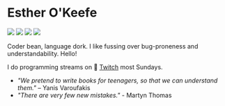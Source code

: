# Esther O'Keefe
![](https://img.shields.io/badge/🌈-LGBTQIA+-ffdae9)
![](https://img.shields.io/badge/-Ada-00f591) 
![](https://img.shields.io/badge/-C%2B%2B-f34b7d)
![](https://img.shields.io/badge/-D-B03931)

Coder bean, language dork. I like fussing over bug-proneness and understandability. Hello!

I do programming streams on 🎥 [Twitch](https://twitch.tv/esthermations) most Sundays.

-  *"We pretend to write books for teenagers, so that we can understand them."* – Yanis Varoufakis
-  *"There are very few new mistakes."* - Martyn Thomas
